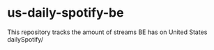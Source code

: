 # us-daily-spotify-be
This repository tracks the amount of streams BE has on United States dailySpotify/
